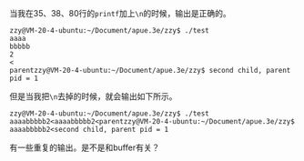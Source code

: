 当我在35、38、80行的``printf``加上``\n``的时候，输出是正确的。
```
zzy@VM-20-4-ubuntu:~/Document/apue.3e/zzy$ ./test 
aaaa
bbbbb
2
<
parentzzy@VM-20-4-ubuntu:~/Document/apue.3e/zzy$ second child, parent pid = 1

```


但是当我把``\n``去掉的时候，就会输出如下所示。
```
zzy@VM-20-4-ubuntu:~/Document/apue.3e/zzy$ ./test 
aaaabbbbb2<aaaabbbbb2<parentzzy@VM-20-4-ubuntu:~/Document/apue.3e/zzy$ aaaabbbbb2<second child, parent pid = 1

```

有一些重复的输出。是不是和buffer有关？